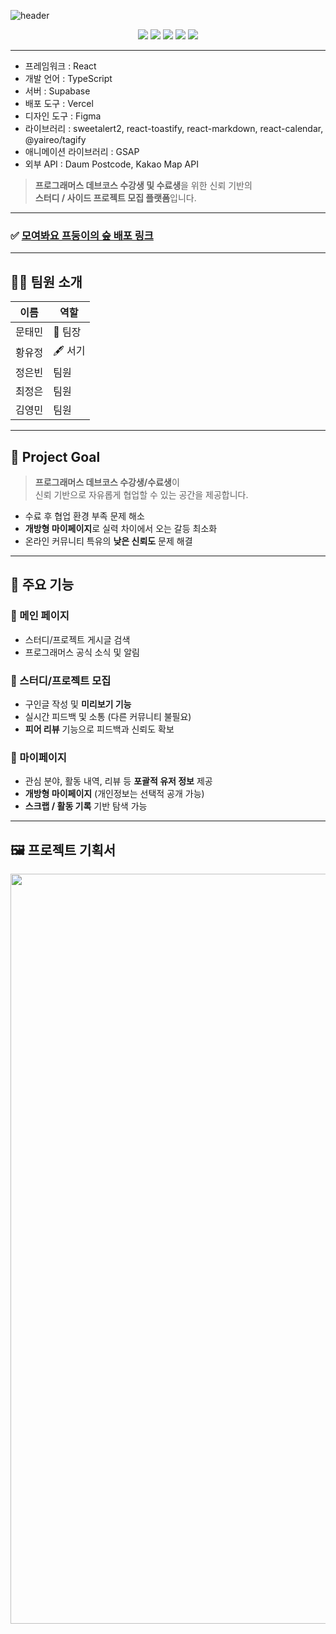 <!-- 📌 헤더 -->
![header](https://capsule-render.vercel.app/api?type=blur&color=auto&height=300&section=header&text=모여봐요%20프둥이숲&fontSize=90&textColor=ffffff)

<!-- 🏷️ 기술 스택 배지 -->
<p align="center">
  <img src="https://img.shields.io/badge/Framework-React-61DAFB?style=for-the-badge&logo=react&logoColor=white"/>
  <img src="https://img.shields.io/badge/Language-TypeScript-3178C6?style=for-the-badge&logo=typescript&logoColor=white"/>
  <img src="https://img.shields.io/badge/Backend-Supabase-3FCF8E?style=for-the-badge&logo=supabase&logoColor=white"/>
  <img src="https://img.shields.io/badge/Deploy-Vercel-000000?style=for-the-badge&logo=vercel&logoColor=white"/>
  <img src="https://img.shields.io/badge/Design-Figma-F24E1E?style=for-the-badge&logo=figma&logoColor=white"/>
</p>

---

- 프레임워크 : React  
- 개발 언어 : TypeScript  
- 서버 : Supabase  
- 배포 도구 : Vercel  
- 디자인 도구 : Figma  
- 라이브러리 : sweetalert2, react-toastify, react-markdown, react-calendar, @yaireo/tagify  
- 애니메이션 라이브러리 : GSAP  
- 외부 API : Daum Postcode, Kakao Map API  

> **프로그래머스 데브코스 수강생 및 수료생**을 위한 신뢰 기반의  
> **스터디 / 사이드 프로젝트 모집 플랫폼**입니다.

---

### ✅ [모여봐요 프둥이의 숲 배포 링크](https://gatherinpdoongiforest.vercel.app/)

---

## 👨‍💻 팀원 소개

| 이름 | 역할 |
|------|------|
| 문태민 | 👑 팀장 |
| 황유정 | 🖋️ 서기 |
| 정은빈 | 팀원 |
| 최정은 | 팀원 |
| 김영민 | 팀원 |

---

## 🎯 Project Goal

> **프로그래머스 데브코스 수강생/수료생**이  
> 신뢰 기반으로 자유롭게 협업할 수 있는 공간을 제공합니다.

- 수료 후 협업 환경 부족 문제 해소  
- **개방형 마이페이지**로 실력 차이에서 오는 갈등 최소화  
- 온라인 커뮤니티 특유의 **낮은 신뢰도** 문제 해결

---

## 🔧 주요 기능

### 🏡 메인 페이지
- 스터디/프로젝트 게시글 검색
- 프로그래머스 공식 소식 및 알림

### 🤝 스터디/프로젝트 모집
- 구인글 작성 및 **미리보기 기능**
- 실시간 피드백 및 소통 (다른 커뮤니티 불필요)
- **피어 리뷰** 기능으로 피드백과 신뢰도 확보

### 🙋 마이페이지
- 관심 분야, 활동 내역, 리뷰 등 **포괄적 유저 정보** 제공
- **개방형 마이페이지** (개인정보는 선택적 공개 가능)
- **스크랩 / 활동 기록** 기반 탐색 가능

---

## 🖼️ 프로젝트 기획서
<img src="./public/readme/Frame 1.svg" width="1200" />




